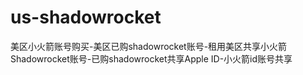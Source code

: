 # us-shadowrocket
美区小火箭账号购买-美区已购shadowrocket账号-租用美区共享小火箭Shadowrocket账号-已购shadowrocket共享Apple ID-小火箭id账号共享
